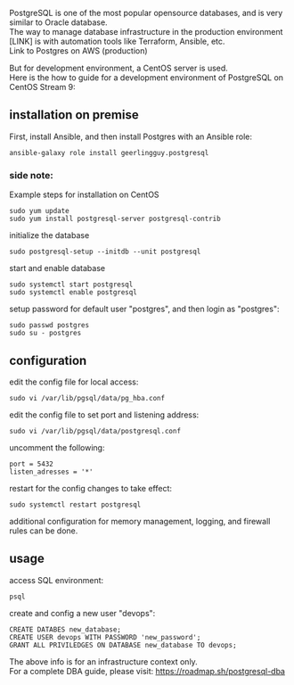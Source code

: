 PostgreSQL is one of the most popular opensource databases, and is very similar to Oracle database.\
The way to manage database infrastructure in the production environment [LINK] is with automation tools like Terraform, Ansible, etc. \
Link to Postgres on AWS (production)

But for development environment, a CentOS server is used. \
Here is the how to guide for a development environment of PostgreSQL on CentOS Stream 9:

## installation on premise
First, install Ansible, and then install Postgres with an Ansible role:
```
ansible-galaxy role install geerlingguy.postgresql
```
### side note:
Example steps for installation on CentOS
```
sudo yum update
sudo yum install postgresql-server postgresql-contrib
```
initialize the database
```
sudo postgresql-setup --initdb --unit postgresql
```
start and enable database
```
sudo systemctl start postgresql
sudo systemctl enable postgresql
```
setup password for default user "postgres", and then login as "postgres":
```
sudo passwd postgres
sudo su - postgres
```
## configuration
edit the config file for local access:
```
sudo vi /var/lib/pgsql/data/pg_hba.conf
```
edit the config file to set port and listening address:
```
sudo vi /var/lib/pgsql/data/postgresql.conf
```
uncomment the following:
```
port = 5432
listen_adresses = '*'
```
restart for the config changes to take effect:
```
sudo systemctl restart postgresql
```
additional configuration for memory management, logging, and firewall rules can be done.
## usage
access SQL environment:
```
psql
```
create and config a new user "devops":
```
CREATE DATABES new_database;
CREATE USER devops WITH PASSWORD 'new_password';
GRANT ALL PRIVILEDGES ON DATABASE new_database TO devops;
```

The above info is for an infrastructure context only. \
For a complete DBA guide, please visit: https://roadmap.sh/postgresql-dba
